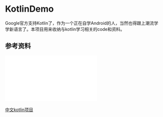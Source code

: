# KotlinDemo
Google官方支持Kotlin了，作为一个正在自学Android的人，当然也得跟上潮流学学新语言了。本项目用来收纳与kotlin学习相关的code和资料。


## 参考资料
![Kotlin1.1官方文档](doc/kotlin-docs.pdf)

[中文kotlin项目](https://github.com/huanglizhuo/kotlin-in-chinese)
